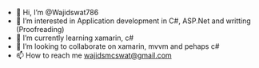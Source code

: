 - 👋 Hi, I’m @Wajidswat786
- 👀 I’m interested in Application development in C#, ASP.Net and writting (Proofreading)
- 🌱 I’m currently learning xamarin, c#
- 💞️ I’m looking to collaborate on xamarin, mvvm and pehaps c#
- 📫 How to reach me wajidsmcswat@gmail.com

<!---
Wajidswat786/Wajidswat786 is a ✨ special ✨ repository because its `README.md` (this file) appears on your GitHub profile.
You can click the Preview link to take a look at your changes.
--->
